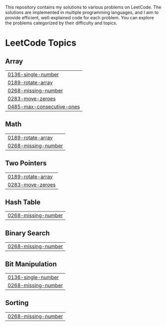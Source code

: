 This repository contains my solutions to various problems on LeetCode. The solutions are implemented in multiple programming languages, and I aim to provide efficient, well-explained code for each problem. You can explore the problems categorized by their difficulty and topics.

<!---LeetCode Topics Start-->
# LeetCode Topics
## Array
|  |
| ------- |
| [0136-single-number](https://github.com/AnishaKumari82/leetcode/tree/master/0136-single-number) |
| [0189-rotate-array](https://github.com/AnishaKumari82/leetcode/tree/master/0189-rotate-array) |
| [0268-missing-number](https://github.com/AnishaKumari82/leetcode/tree/master/0268-missing-number) |
| [0283-move-zeroes](https://github.com/AnishaKumari82/leetcode/tree/master/0283-move-zeroes) |
| [0485-max-consecutive-ones](https://github.com/AnishaKumari82/leetcode/tree/master/0485-max-consecutive-ones) |
## Math
|  |
| ------- |
| [0189-rotate-array](https://github.com/AnishaKumari82/leetcode/tree/master/0189-rotate-array) |
| [0268-missing-number](https://github.com/AnishaKumari82/leetcode/tree/master/0268-missing-number) |
## Two Pointers
|  |
| ------- |
| [0189-rotate-array](https://github.com/AnishaKumari82/leetcode/tree/master/0189-rotate-array) |
| [0283-move-zeroes](https://github.com/AnishaKumari82/leetcode/tree/master/0283-move-zeroes) |
## Hash Table
|  |
| ------- |
| [0268-missing-number](https://github.com/AnishaKumari82/leetcode/tree/master/0268-missing-number) |
## Binary Search
|  |
| ------- |
| [0268-missing-number](https://github.com/AnishaKumari82/leetcode/tree/master/0268-missing-number) |
## Bit Manipulation
|  |
| ------- |
| [0136-single-number](https://github.com/AnishaKumari82/leetcode/tree/master/0136-single-number) |
| [0268-missing-number](https://github.com/AnishaKumari82/leetcode/tree/master/0268-missing-number) |
## Sorting
|  |
| ------- |
| [0268-missing-number](https://github.com/AnishaKumari82/leetcode/tree/master/0268-missing-number) |
<!---LeetCode Topics End-->